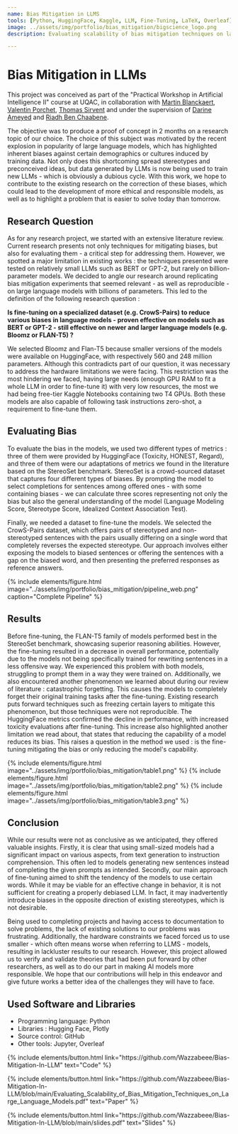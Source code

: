 ```yaml
---
name: Bias Mitigation in LLMS
tools: [Python, HuggingFace, Kaggle, LLM, Fine-Tuning, LaTeX, Overleaf]
image: ../assets/img/portfolio/bias_mitigation/bigscience_logo.png
description: Evaluating scalability of bias mitigation techniques on large language models

---
```


# Bias Mitigation in LLMs

This project was conceived as part of the "Practical Workshop in Artificial Intelligence II" course at UQAC, in collaboration with [Martin Blanckaert](https://www.linkedin.com/in/martinblanckaert/), [Valentin Porchet](https://www.linkedin.com/in/valentin-porchet/), [Thomas Sirvent](https://www.linkedin.com/in/tsirvent/) and under the supervision of [Darine Ameyed](https://www.linkedin.com/in/darine-ameyed-a9526124/) and [Riadh Ben Chaabene](https://ca.linkedin.com/in/riadh-ben-chaabene).

The objective was to produce a proof of concept in 2 months on a research topic of our choice. The choice of this subject was motivated by the recent explosion in popularity of large language models, which has highlighted inherent biases against certain demographics or cultures induced by training data. Not only does this shortcoming spread stereotypes and preconceived ideas, but data generated by LLMs is now being used to train new LLMs - which is obviously a dubious cycle. With this work, we hope to contribute to the existing research on the correction of these biases, which could lead to the development of more ethical and responsible models, as well as to highlight a problem that is easier to solve today than tomorrow.

## Research Question

As for any research project, we started with an extensive literature review. Current research presents not only techniques for mitigating biases, but also for evaluating them - a critical step for addressing them. However, we spotted a major limitation in existing works : the techniques presented were tested on relatively small LLMs such as BERT or GPT-2, but rarely on billion-parameter models. We decided to angle our research around replicating bias mitigation experiments that seemed relevant - as well as reproducible - on large language models with billions of parameters. This led to the definition of the following research question :

**Is fine-tuning on a specialized dataset (e.g. CrowS-Pairs) to reduce various biases in language models - proven effective on models such as BERT or GPT-2 - still effective on newer and larger language models (e.g. Bloomz or FLAN-T5) ?**

We selected Bloomz and Flan-T5 because smaller versions of the models were available on HuggingFace, with respectively 560 and 248 million parameters. Although this contradicts part of our question, it was necessary to address the hardware limitations we were facing. This restriction was the most hindering we faced, having large needs (enough GPU RAM to fit a whole LLM in order to fine-tune it) with very low resources, the most we had being free-tier Kaggle Notebooks containing two T4 GPUs. Both these models are also capable of following task instructions zero-shot, a requirement to fine-tune them.

## Evaluating Bias

To evaluate the bias in the models, we used two different types of metrics : three of them were provided by HuggingFace (Toxicity, HONEST, Regard), and three of them were our adaptations of metrics we found in the literature based on the StereoSet benchmark. StereoSet is a crowd-sourced dataset that captures four different types of biases. By prompting the model to select completions for sentences among offered ones - with some containing biases - we can calculate three scores representing not only the bias but also the general understanding of the model (Language Modeling Score, Stereotype Score, Idealized Context Association Test).

Finally, we needed a dataset to fine-tune the models. We selected the CrowS-Pairs dataset, which offers pairs of stereotyped and non-stereotyped sentences with the pairs usually differing on a single word that completely reverses the expected stereotype. Our approach involves either exposing the models to biased sentences or offering the sentences with a gap on the biased word, and then presenting the preferred responses as reference answers.

{% include elements/figure.html image="../assets/img/portfolio/bias_mitigation/pipeline_web.png" caption="Complete Pipeline" %}

## Results

Before fine-tuning, the FLAN-T5 family of models performed best in the StereoSet benchmark, showcasing superior reasoning abilities. However, the fine-tuning resulted in a decrease in overall performance, potentially due to the models not being specifically trained for rewriting sentences in a less offensive way. We experienced this problem with both models, struggling to prompt them in a way they were trained on. Additionally, we also encountered another phenomenon we learned about during our review of literature : catastrophic forgetting. This causes the models to completely forget their original training tasks after the fine-tuning. Existing research puts forward techniques such as freezing certain layers to mitigate this phenomenon, but those techniques were not reproducible. The HuggingFace metrics confirmed the decline in performance, with increased toxicity evaluations after fine-tuning. This increase also highlighted another limitation we read about, that states that reducing the capability of a model reduces its bias. This raises a question in the method we used : is the fine-tuning mitigating the bias or only reducing the model's capability.

{% include elements/figure.html image="../assets/img/portfolio/bias_mitigation/table1.png" %}
{% include elements/figure.html image="../assets/img/portfolio/bias_mitigation/table2.png" %}
{% include elements/figure.html image="../assets/img/portfolio/bias_mitigation/table3.png" %}

## Conclusion

While our results were not as conclusive as we anticipated, they offered valuable insights. Firstly, it is clear that using small-sized models had a significant impact on various aspects, from text generation to instruction comprehension. This often led to models generating new sentences instead of completing the given prompts as intended. Secondly, our main approach of fine-tuning aimed to shift the tendency of the models to use certain words. While it may be viable for an effective change in behavior, it is not sufficient for creating a properly debiased LLM. In fact, it may inadvertently introduce biases in the opposite direction of existing stereotypes, which is not desirable.

Being used to completing projects and having access to documentation to solve problems, the lack of existing solutions to our problems was frustrating. Additionally, the hardware constraints we faced forced us to use smaller - which often means worse when referring to LLMS - models, resulting in lackluster results to our research. However, this project allowed us to verify and validate theories that had been put forward by other researchers, as well as to do our part in making AI models more responsible. We hope that our contributions will help in this endeavor and give future works a better idea of the challenges they will have to face.

## Used Software and Libraries
- Programming language: Python
- Libraries : Hugging Face, Plotly
- Source control: GitHub
- Other tools: Jupyter, Overleaf

<p class="text-center">
{% include elements/button.html link="https://github.com/Wazzabeee/Bias-Mitigation-In-LLM" text="Code" %}
</p>

<p class="text-center">
{% include elements/button.html link="https://github.com/Wazzabeee/Bias-Mitigation-In-LLM/blob/main/Evaluating_Scalability_of_Bias_Mitigation_Techniques_on_Large_Language_Models.pdf" text="Paper" %}
</p>

<p class="text-center">
{% include elements/button.html link="https://github.com/Wazzabeee/Bias-Mitigation-In-LLM/blob/main/slides.pdf" text="Slides" %}
</p>
